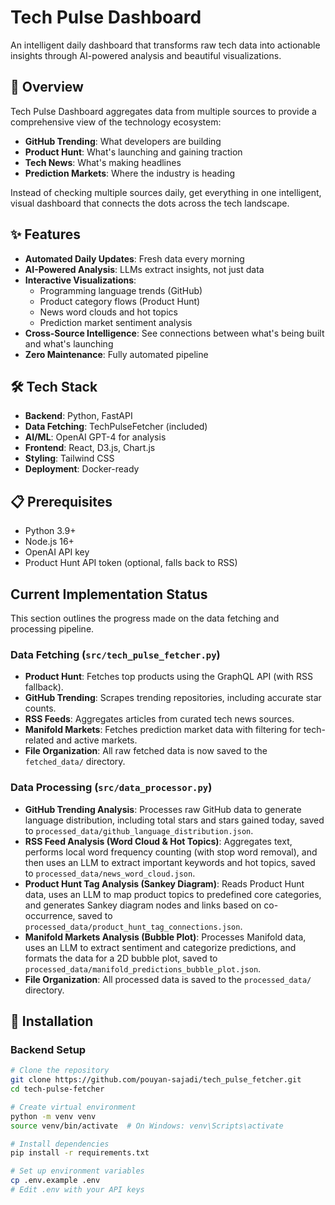 # Tech Pulse Dashboard

An intelligent daily dashboard that transforms raw tech data into actionable insights through AI-powered analysis and beautiful visualizations.

## 🚀 Overview

Tech Pulse Dashboard aggregates data from multiple sources to provide a comprehensive view of the technology ecosystem:

- **GitHub Trending**: What developers are building
- **Product Hunt**: What's launching and gaining traction
- **Tech News**: What's making headlines
- **Prediction Markets**: Where the industry is heading

Instead of checking multiple sources daily, get everything in one intelligent, visual dashboard that connects the dots across the tech landscape.

## ✨ Features

- **Automated Daily Updates**: Fresh data every morning
- **AI-Powered Analysis**: LLMs extract insights, not just data
- **Interactive Visualizations**:
  - Programming language trends (GitHub)
  - Product category flows (Product Hunt)
  - News word clouds and hot topics
  - Prediction market sentiment analysis
- **Cross-Source Intelligence**: See connections between what's being built and what's launching
- **Zero Maintenance**: Fully automated pipeline

## 🛠️ Tech Stack

- **Backend**: Python, FastAPI
- **Data Fetching**: TechPulseFetcher (included)
- **AI/ML**: OpenAI GPT-4 for analysis
- **Frontend**: React, D3.js, Chart.js
- **Styling**: Tailwind CSS
- **Deployment**: Docker-ready

## 📋 Prerequisites

- Python 3.9+
- Node.js 16+
- OpenAI API key
- Product Hunt API token (optional, falls back to RSS)

## Current Implementation Status

This section outlines the progress made on the data fetching and processing pipeline.

### Data Fetching (`src/tech_pulse_fetcher.py`)
- **Product Hunt**: Fetches top products using the GraphQL API (with RSS fallback).
- **GitHub Trending**: Scrapes trending repositories, including accurate star counts.
- **RSS Feeds**: Aggregates articles from curated tech news sources.
- **Manifold Markets**: Fetches prediction market data with filtering for tech-related and active markets.
- **File Organization**: All raw fetched data is now saved to the `fetched_data/` directory.

### Data Processing (`src/data_processor.py`)
- **GitHub Trending Analysis**: Processes raw GitHub data to generate language distribution, including total stars and stars gained today, saved to `processed_data/github_language_distribution.json`.
- **RSS Feed Analysis (Word Cloud & Hot Topics)**: Aggregates text, performs local word frequency counting (with stop word removal), and then uses an LLM to extract important keywords and hot topics, saved to `processed_data/news_word_cloud.json`.
- **Product Hunt Tag Analysis (Sankey Diagram)**: Reads Product Hunt data, uses an LLM to map product topics to predefined core categories, and generates Sankey diagram nodes and links based on co-occurrence, saved to `processed_data/product_hunt_tag_connections.json`.
- **Manifold Markets Analysis (Bubble Plot)**: Processes Manifold data, uses an LLM to extract sentiment and categorize predictions, and formats the data for a 2D bubble plot, saved to `processed_data/manifold_predictions_bubble_plot.json`.
- **File Organization**: All processed data is saved to the `processed_data/` directory.

## 🔧 Installation

### Backend Setup

```bash
# Clone the repository
git clone https://github.com/pouyan-sajadi/tech_pulse_fetcher.git
cd tech-pulse-fetcher

# Create virtual environment
python -m venv venv
source venv/bin/activate  # On Windows: venv\Scripts\activate

# Install dependencies
pip install -r requirements.txt

# Set up environment variables
cp .env.example .env
# Edit .env with your API keys
```